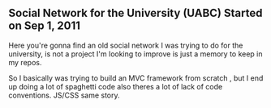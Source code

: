 
## Social Network for the University (UABC) Started on Sep 1, 2011
Here you're gonna find an old social network I was trying to do for the university, 
is not a project I'm looking to improve is just a memory to keep in my repos. 

So I basically was trying to build an MVC framework from scratch , but I end up doing a lot of spaghetti code also 
theres a lot of lack of code conventions. JS/CSS same story. 

